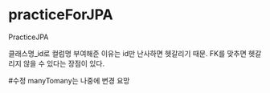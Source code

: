 # practiceForJPA
PracticeJPA

클래스명_id로 컬럼명 부여해준 이유는 id만 난사하면 헷갈리기 때문.
FK를 맞추면 헷갈리지 않을 수 있다는 장점이 있다.

#수정
manyTomany는 나중에 변경 요망

